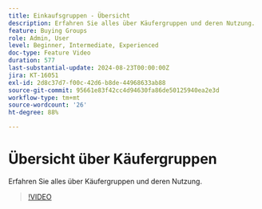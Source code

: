 ```yaml
---
title: Einkaufsgruppen - Übersicht
description: Erfahren Sie alles über Käufergruppen und deren Nutzung.
feature: Buying Groups
role: Admin, User
level: Beginner, Intermediate, Experienced
doc-type: Feature Video
duration: 577
last-substantial-update: 2024-08-23T00:00:00Z
jira: KT-16051
exl-id: 2d8c37d7-f00c-42d6-b8de-44968633ab88
source-git-commit: 95661e83f42cc4d94630fa86de50125940ea2e3d
workflow-type: tm+mt
source-wordcount: '26'
ht-degree: 88%

---
```


# Übersicht über Käufergruppen

Erfahren Sie alles über Käufergruppen und deren Nutzung.

>[!VIDEO](https://video.tv.adobe.com/v/3433078/?learn=on)
